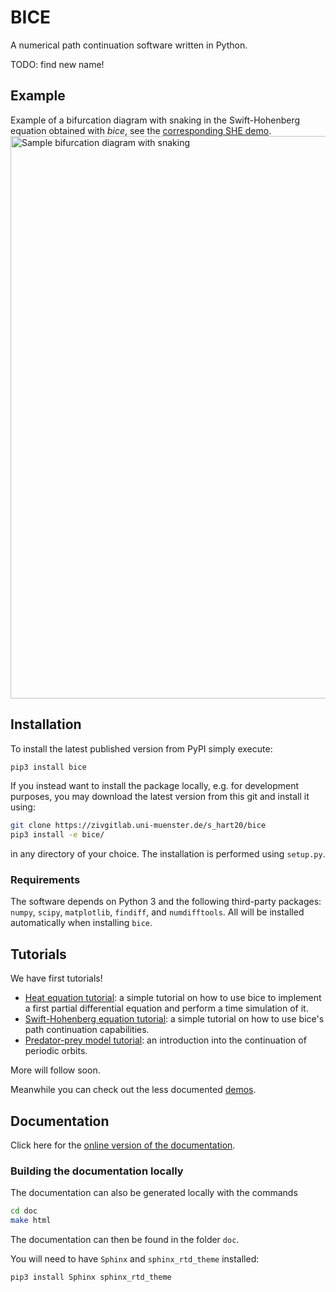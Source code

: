 # BICE

A numerical path continuation software written in Python.

TODO: find new name!

## Example

Example of a bifurcation diagram with snaking in the Swift-Hohenberg equation obtained with _bice_, see the [corresponding SHE demo](demos/notebooks/she.ipynb).
<img src="demos/SHE/sample.svg" alt="Sample bifurcation diagram with snaking" width="900"/>

## Installation

To install the latest published version from PyPI simply execute:

```bash
pip3 install bice
```

If you instead want to install the package locally, e.g. for development purposes, you may download the latest version from this git and install it using:

```bash
git clone https://zivgitlab.uni-muenster.de/s_hart20/bice
pip3 install -e bice/
```

in any directory of your choice. The installation is performed using `setup.py`.

### Requirements

The software depends on Python 3 and the following third-party packages:
`numpy`, `scipy`, `matplotlib`, `findiff`, and `numdifftools`.
All will be installed automatically when installing `bice`.

## Tutorials

We have first tutorials!

- [Heat equation tutorial](demos/notebooks/heat_eq.ipynb): a simple tutorial on how to use bice to implement a first partial differential equation and perform a time simulation of it.
- [Swift-Hohenberg equation tutorial](demos/notebooks/she.ipynb): a simple tutorial on how to use bice's path continuation capabilities.
- [Predator-prey model tutorial](demos/notebooks/lve.ipynb): an introduction into the continuation of periodic orbits.

More will follow soon.

Meanwhile you can check out the less documented [demos](demos/).

## Documentation

Click here for the
[online version of the documentation](https://s_hart20.zivgitlabpages.uni-muenster.de/bice/).

### Building the documentation locally

The documentation can also be generated locally with the commands

```bash
cd doc
make html
```

The documentation can then be found in the folder `doc`.

You will need to have `Sphinx` and `sphinx_rtd_theme` installed:

```bash
pip3 install Sphinx sphinx_rtd_theme
```
